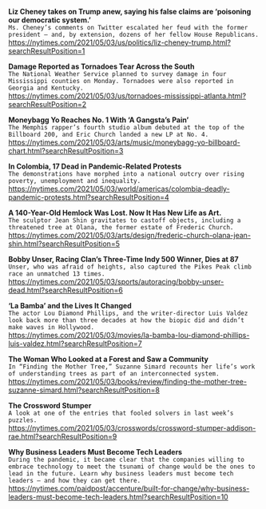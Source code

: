 **Liz Cheney takes on Trump anew, saying his false claims are ‘poisoning our democratic system.’**\
`Ms. Cheney’s comments on Twitter escalated her feud with the former president — and, by extension, dozens of her fellow House Republicans.`\
https://nytimes.com/2021/05/03/us/politics/liz-cheney-trump.html?searchResultPosition=1

**Damage Reported as Tornadoes Tear Across the South**\
`The National Weather Service planned to survey damage in four Mississippi counties on Monday. Tornadoes were also reported in Georgia and Kentucky.`\
https://nytimes.com/2021/05/03/us/tornadoes-mississippi-atlanta.html?searchResultPosition=2

**Moneybagg Yo Reaches No. 1 With ‘A Gangsta’s Pain’**\
`The Memphis rapper’s fourth studio album debuted at the top of the Billboard 200, and Eric Church landed a new LP at No. 4.`\
https://nytimes.com/2021/05/03/arts/music/moneybagg-yo-billboard-chart.html?searchResultPosition=3

**In Colombia, 17 Dead in Pandemic-Related Protests**\
`The demonstrations have morphed into a national outcry over rising poverty, unemployment and inequality.`\
https://nytimes.com/2021/05/03/world/americas/colombia-deadly-pandemic-protests.html?searchResultPosition=4

**A 140-Year-Old Hemlock Was Lost. Now It Has New Life as Art.**\
`The sculptor Jean Shin gravitates to castoff objects, including a threatened tree at Olana, the former estate of Frederic Church.`\
https://nytimes.com/2021/05/03/arts/design/frederic-church-olana-jean-shin.html?searchResultPosition=5

**Bobby Unser, Racing Clan’s Three-Time Indy 500 Winner, Dies at 87**\
`Unser, who was afraid of heights, also captured the Pikes Peak climb race an unmatched 13 times.`\
https://nytimes.com/2021/05/03/sports/autoracing/bobby-unser-dead.html?searchResultPosition=6

**‘La Bamba’ and the Lives It Changed**\
`The actor Lou Diamond Phillips, and the writer-director Luis Valdez look back more than three decades at how the biopic did and didn’t make waves in Hollywood.`\
https://nytimes.com/2021/05/03/movies/la-bamba-lou-diamond-phillips-luis-valdez.html?searchResultPosition=7

**The Woman Who Looked at a Forest and Saw a Community**\
`In “Finding the Mother Tree,” Suzanne Simard recounts her life’s work of understanding trees as part of an interconnected system.`\
https://nytimes.com/2021/05/03/books/review/finding-the-mother-tree-suzanne-simard.html?searchResultPosition=8

**The Crossword Stumper**\
`A look at one of the entries that fooled solvers in last week’s puzzles.`\
https://nytimes.com/2021/05/03/crosswords/crossword-stumper-addison-rae.html?searchResultPosition=9

**Why Business Leaders Must Become Tech Leaders**\
`During the pandemic, it became clear that the companies willing to embrace technology to meet the tsunami of change would be the ones to lead in the future. Learn why business leaders must become tech leaders — and how they can get there.`\
https://nytimes.com/paidpost/accenture/built-for-change/why-business-leaders-must-become-tech-leaders.html?searchResultPosition=10

